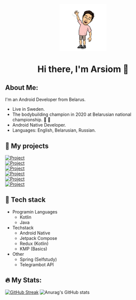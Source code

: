 <p align="center">
<img src="waving.png" width=30% height=30%> </br>
<h1 align="center">Hi there, I'm Arsiom 👋</h1>
</p>

## About Me: 
I'm an Android Developer from Belarus.
* Live in Sweden.
* The bodybuilding champion in 2020 at Belarusian national championship. 💪 🏃
* Android Native Developer.
* Languages: English, Belarusian, Russian.

## 📱 My projects
<a href="https://github.com/LeFarmico/GymSupporter"><img alt="Project" src="https://img.shields.io/badge/Gym%20Supporter-v1.0.0-yellow"/></a> </br>
<a href="https://github.com/LeFarmico/MoviesFinder"><img alt="Project" src="https://img.shields.io/badge/Movies%20Finder-v0.5.0-red"/></a> </br>
<a href="https://github.com/LeFarmico/LangtestTelegramBot"><img alt="Project" src="https://img.shields.io/badge/Langtest%20Telegram%20bot-v1.0.0-blue"/></a> </br>
<a href="https://github.com/LeFarmico/LangtestWebService"><img alt="Project" src="https://img.shields.io/badge/Langtest%20Web%20service-v1.0.0-green"/></a> </br>
<a href="https://github.com/LeFarmico/hs-bg-stats-calculator"><img alt="Project" src="https://img.shields.io/badge/Hearthstone%20Stats%20Calculator-v0.1.0-orange"/></a> </br>
<a href="https://github.com/LeFarmico/televoice"><img alt="Project" src="https://img.shields.io/badge/Televoice-v0.1.0-blue"/></a> </br>

## 🤖 Tech stack
* Programin Languages
  * Kotlin
  * Java
* Techstack
  * Android Native
  * Jetpack Compose
  * Redux (Kotlin)
  * KMP (Basics)
* Other
  * Spring (Selfstudy)
  * Telegrambot API

## 🔥 My Stats:
[![GitHub Streak](https://github-readme-streak-stats.herokuapp.com?user=Lefarmico&theme=dark)](https://git.io/streak-stats)
![Anurag's GitHub stats](https://github-readme-stats.vercel.app/api?username=Lefarmico&show_icons=true&theme=radical)
